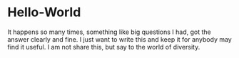 # Hello-World
It happens so many times, something like big questions I had, got the answer clearly and fine. I just want to write this and keep it for anybody may find it useful. I am not share this, but say to the world of diversity. 
